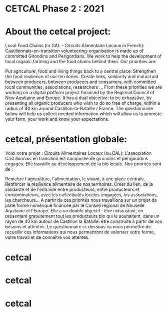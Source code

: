# CETCAL Phase 2 : 2021
# About the cetcal project: 
Local Food Chains (or CAL - Circuits Alimentaire Locaux in French): Castillonnais-en-transition volunteering-organisation is made up of committed Girondins and Perigordians. We work to help the development of local organic farming and the food chains behind them. Our priorities are:

Put agriculture, food and living things back to a central place. Strengthen the food resilience of our territories. Create links, solidarity and mutual aid between producers, between producers and consumers, with committed local communities, associations, researchers ... From these priorities we are working on a digital platform project financed by the Regional Council of New Aquitaine and Europe. It has a dual objective: to be exhaustive, by presenting all organic producers who wish to do so free of charge, within a radius of 40 km around Castillon-la-Bataille / France. The questionnaire below will help us collect needed information which will allow us to promote your farm, your work and know your expectations.

# cetcal, présentation globale:
Voici notre projet : Circuits Alimentaires Locaux (ou CAL): 
L'association Castillonnais en transition est composée de girondins et périgourdins engagés. Elle travaille au développement de la bio locale. Nos priorités sont de :

Remettre l'agriculture, l'alimentation, le vivant, à une place centrale.
Renforcer la résilience alimentaire de nos territoires.
Créer du lien, de la solidarité et de l'entraide entre producteurs, entre producteurs et consommateurs, avec les collectivités locales engagées, les associations, les chercheurs...
A partir de ces priorités nous travaillons sur un projet de plate forme numérique financée par le Conseil régional de Nouvelle Aquitaine et l'Europe. Elle a un double objectif :
être exhaustive, en présentant gratuitement tout les producteurs bio qui le souhaitent, dans un rayon de 40 km autour de Castillon la Bataille.
être construite à partir de vos besoins et attentes. Le questionnaire ci-dessous va nous permettre de recueillir ces informations qui nous permettront de valoriser votre ferme, votre travail et de connaître vos attentes.
# cetcal
# cetcal
# cetcal
